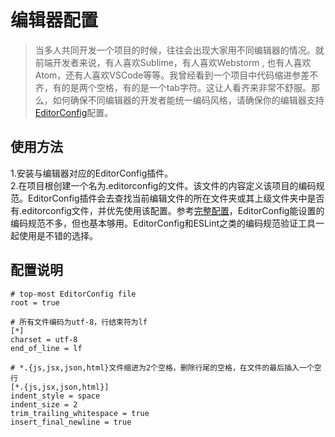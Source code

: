 # 编辑器配置

>当多人共同开发一个项目的时候，往往会出现大家用不同编辑器的情况。就前端开发者来说，有人喜欢Sublime，有人喜欢Webstorm , 也有人喜欢Atom，还有人喜欢VSCode等等。我曾经看到一个项目中代码缩进参差不齐，有的是两个空格，有的是一个tab字符。这让人看齐来非常不舒服。那么，如何确保不同编辑器的开发者能统一编码风格，请确保你的编辑器支持[EditorConfig](http://editorconfig.org/)配置。

## 使用方法
1.安装与编辑器对应的EditorConfig插件。  
2.在项目根创建一个名为.editorconfig的文件。该文件的内容定义该项目的编码规范。EditorConfig插件会去查找当前编辑文件的所在文件夹或其上级文件夹中是否有.editorconfig文件，并优先使用该配置。参考[完整配置](https://github.com/editorconfig/editorconfig/wiki/EditorConfig-Properties)，EditorConfig能设置的编码规范不多，但也基本够用。EditorConfig和ESLint之类的编码规范验证工具一起使用是不错的选择。

## 配置说明

	# top-most EditorConfig file
	root = true
	
	# 所有文件编码为utf-8，行结束符为lf
	[*]
	charset = utf-8
	end_of_line = lf
	
	# *.{js,jsx,json,html}文件缩进为2个空格，删除行尾的空格，在文件的最后插入一个空行
	[*.{js,jsx,json,html}]
	indent_style = space
	indent_size = 2
	trim_trailing_whitespace = true
	insert_final_newline = true
